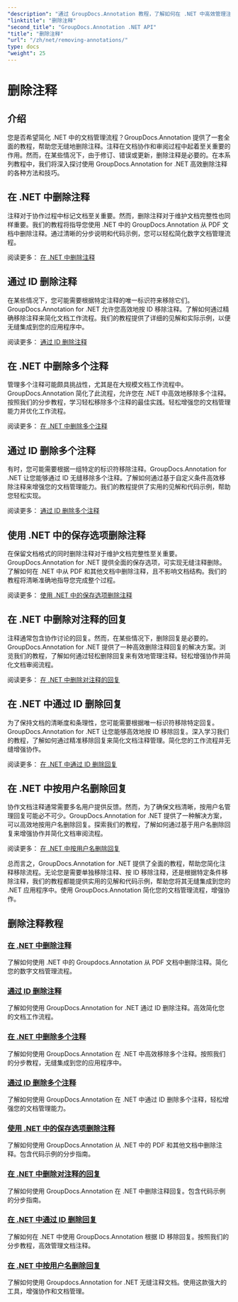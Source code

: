 ```yaml
---
"description": "通过 GroupDocs.Annotation 教程，了解如何在 .NET 中高效管理注释。简化您的文档工作流程，无缝增强协作。"
"linktitle": "删除注释"
"second_title": "GroupDocs.Annotation .NET API"
"title": "删除注释"
"url": "/zh/net/removing-annotations/"
type: docs
"weight": 25
---
```


# 删除注释

## 介绍

您是否希望简化 .NET 中的文档管理流程？GroupDocs.Annotation 提供了一套全面的教程，帮助您无缝地删除注释。注释在文档协作和审阅过程中起着至关重要的作用。然而，在某些情况下，由于修订、错误或更新，删除注释是必要的。在本系列教程中，我们将深入探讨使用 GroupDocs.Annotation for .NET 高效删除注释的各种方法和技巧。

## 在 .NET 中删除注释
注释对于协作过程中标记文档至关重要。然而，删除注释对于维护文档完整性也同样重要。我们的教程将指导您使用 .NET 中的 GroupDocs.Annotation 从 PDF 文档中删除注释。通过清晰的分步说明和代码示例，您可以轻松简化数字文档管理流程。

阅读更多： [在 .NET 中删除注释](./remove-annotations/)

## 通过 ID 删除注释
在某些情况下，您可能需要根据特定注释的唯一标识符来移除它们。GroupDocs.Annotation for .NET 允许您高效地按 ID 移除注释。了解如何通过精确移除注释来简化文档工作流程。我们的教程提供了详细的见解和实际示例，以便无缝集成到您的应用程序中。

阅读更多： [通过 ID 删除注释](./remove-annotations-by-id/)

## 在 .NET 中删除多个注释
管理多个注释可能颇具挑战性，尤其是在大规模文档工作流程中。GroupDocs.Annotation 简化了此流程，允许您在 .NET 中高效地移除多个注释。按照我们的分步教程，学习轻松移除多个注释的最佳实践。轻松增强您的文档管理能力并优化工作流程。

阅读更多： [在 .NET 中删除多个注释](./remove-multiple-annotations/)

## 通过 ID 删除多个注释
有时，您可能需要根据一组特定的标识符移除注释。GroupDocs.Annotation for .NET 让您能够通过 ID 无缝移除多个注释。了解如何通过基于自定义条件高效移除注释来增强您的文档管理能力。我们的教程提供了实用的见解和代码示例，帮助您轻松实现。

阅读更多： [通过 ID 删除多个注释](./remove-multiple-annotations-by-ids/)

## 使用 .NET 中的保存选项删除注释
在保留文档格式的同时删除注释对于维护文档完整性至关重要。GroupDocs.Annotation for .NET 提供全面的保存选项，可实现无缝注释删除。了解如何在 .NET 中从 PDF 和其他文档中删除注释，且不影响文档结构。我们的教程将清晰准确地指导您完成整个过程。

阅读更多： [使用 .NET 中的保存选项删除注释](./remove-annotations-using-save-options/)

## 在 .NET 中删除对注释的回复
注释通常包含协作讨论的回复。然而，在某些情况下，删除回复是必要的。GroupDocs.Annotation for .NET 提供了一种高效删除注释回复的解决方案。浏览我们的教程，了解如何通过轻松删除回复来有效地管理注释。轻松增强协作并简化文档审阅流程。

阅读更多： [在 .NET 中删除对注释的回复](./remove-replies-to-annotations/)

## 在 .NET 中通过 ID 删除回复
为了保持文档的清晰度和条理性，您可能需要根据唯一标识符移除特定回复。GroupDocs.Annotation for .NET 让您能够高效地按 ID 移除回复。深入学习我们的教程，了解如何通过精准移除回复来简化文档注释管理。简化您的工作流程并无缝增强协作。

阅读更多： [在 .NET 中通过 ID 删除回复](./remove-replies-by-id/)

## 在 .NET 中按用户名删除回复
协作文档注释通常需要多名用户提供反馈。然而，为了确保文档清晰，按用户名管理回复可能必不可少。GroupDocs.Annotation for .NET 提供了一种解决方案，可以高效地按用户名删除回复。探索我们的教程，了解如何通过基于用户名删除回复来增强协作并简化文档审阅流程。

阅读更多： [在 .NET 中按用户名删除回复](./remove-replies-by-username/)

总而言之，GroupDocs.Annotation for .NET 提供了全面的教程，帮助您简化注释移除流程。无论您是需要单独移除注释、按 ID 移除注释，还是根据特定条件移除注释，我们的教程都能提供实用的见解和代码示例，帮助您将其无缝集成到您的 .NET 应用程序中。使用 GroupDocs.Annotation 简化您的文档管理流程，增强协作。
## 删除注释教程
### [在 .NET 中删除注释](./remove-annotations/)
了解如何使用 .NET 中的 Groupdocs.Annotation 从 PDF 文档中删除注释。简化您的数字文档管理流程。
### [通过 ID 删除注释](./remove-annotations-by-id/)
了解如何使用 GroupDocs.Annotation for .NET 通过 ID 删除注释。高效简化您的文档工作流程。
### [在 .NET 中删除多个注释](./remove-multiple-annotations/)
了解如何使用 GroupDocs.Annotation 在 .NET 中高效移除多个注释。按照我们的分步教程，无缝集成到您的应用程序中。
### [通过 ID 删除多个注释](./remove-multiple-annotations-by-ids/)
了解如何使用 GroupDocs.Annotation 在 .NET 中通过 ID 删除多个注释，轻松增强您的文档管理能力。
### [使用 .NET 中的保存选项删除注释](./remove-annotations-using-save-options/)
了解如何使用 GroupDocs.Annotation 从 .NET 中的 PDF 和其他文档中删除注释。包含代码示例的分步指南。
### [在 .NET 中删除对注释的回复](./remove-replies-to-annotations/)
了解如何使用 GroupDocs.Annotation 在 .NET 中删除注释回复。包含代码示例的分步指南。
### [在 .NET 中通过 ID 删除回复](./remove-replies-by-id/)
了解如何在 .NET 中使用 GroupDocs.Annotation 根据 ID 移除回复。按照我们的分步教程，高效管理文档注释。
### [在 .NET 中按用户名删除回复](./remove-replies-by-username/)
了解如何使用 Groupdocs.Annotation for .NET 无缝注释文档。使用这款强大的工具，增强协作和文档管理。
